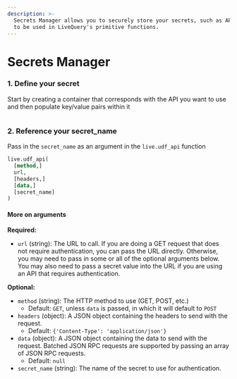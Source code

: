 ```yaml
---
description: >-
  Secrets Manager allows you to securely store your secrets, such as API keys,
  to be used in LiveQuery's primitive functions.
---
```


# Secrets Manager

### 1. **Define your secret**

Start by creating a container that corresponds with the API you want to use and then populate key/value pairs within it&#x20;

<figure><img src="../../../.gitbook/assets/Screenshot 2023-12-12 at 11.16.47 AM.png" alt=""><figcaption></figcaption></figure>

### 2. Reference your secret\_name

Pass in the `secret_name` as an argument in the `live.udf_api` function

```sql
live.udf_api(
  [method,]
  url,
  [headers,]
  [data,]
  [secret_name]
)
```

#### **More on arguments**

**Required:**

* `url` (string): The URL to call. If you are doing a GET request that does not require authentication, you can pass the URL directly. Otherwise, you may need to pass in some or all of the optional arguments below. You may also need to pass a secret value into the URL if you are using an API that requires authentication.

**Optional:**

* `method` (string): The HTTP method to use (GET, POST, etc.)
  * Default: `GET`, unless `data` is passed, in which it will default to `POST`
* `headers` (object): A JSON object containing the headers to send with the request.
  * Default: `{'Content-Type': 'application/json'}`
* `data` (object): A JSON object containing the data to send with the request. Batched JSON RPC requests are supported by passing an array of JSON RPC requests.
  * Default: `null`
* `secret_name` (string): The name of the secret to use for authentication.&#x20;

